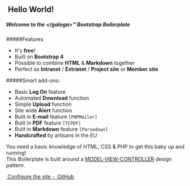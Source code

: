 <h2><i style="color: #513f78" class="fas fa-globe-americas"></i>&nbsp;Hello World!</h2>
<h5>Welcome to the  &lt;/galoga&gt;™ Bootstrap Boilerplate</h5>

<p>
<i class="fab fa-bootstrap" style="font-size:84px; color:#513f78"></i>
</p>

#####Features 

- It's **free**!
- Built on **Bootstrap 4**
- Possible to combine **HTML** & **Markdown** together 
- Perfect as **Intranet** /  **Extranet** / **Project site** or **Member site** 

#####Smart add-ons:
- Basic **Log On** feature
- Automated **Download** function
- Simple **Upload** function 
- Site wide **Alert** function 
- Bulit in **E-mail** feature `[PHPMailer]`
- Bulit in **PDF** feature `[TCPDF]`
- Bulit in **Markdown** feature `[Parsedown]`
- **Handcrafted** by artisans in the EU  

You need a basic knowledge of HTML, CSS & PHP to get this baby up and running!  
This Boilerplate is built around a <a href="https://en.wikipedia.org/wiki/Model–view–controller">MODEL-VIEW-CONTROLLER</a> design pattern.

<p>
<a href="http://galoga.github.io" class="btn btn-primary"><i class="fas fa-tools">&nbsp;</i>Configure the site - <i class="fab fa-github">&nbsp;</i>GitHub</a>&nbsp;
</p>

